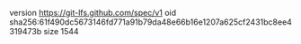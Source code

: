 version https://git-lfs.github.com/spec/v1
oid sha256:61f490dc5673146fd771a91b79da48e66b16e1207a625cf2431bc8ee4319473b
size 1544
